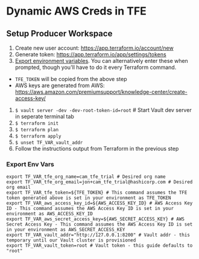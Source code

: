# Dynamic AWS Creds in TFE

## Setup Producer Workspace

1. Create new user account: https://app.terraform.io/account/new
1. Generate token: https://app.terraform.io/app/settings/tokens
1. [Export environment variables](#export-env-vars). You can alternatively enter these when prompted, though you'll have to do it every Terraform command.
  - `TFE_TOKEN` will be copied from the above step
  - AWS keys are generated from AWS: https://aws.amazon.com/premiumsupport/knowledge-center/create-access-key/
1. `$ vault server -dev -dev-root-token-id=root` # Start Vault dev server in seperate terminal tab
1. `$ terraform init`
1. `$ terraform plan`
1. `$ terraform apply`
1. `$ unset TF_VAR_vault_addr`
1. Follow the instructions output from Terraform in the previous step

### Export Env Vars

```
export TF_VAR_tfe_org_name=cam_tfe_trial # Desired org name
export TF_VAR_tfe_org_email=jon+cam_tfe_trial@hashicorp.com # Desired org email
export TF_VAR_tfe_token=${TFE_TOKEN} # This command assumes the TFE token generated above is set in your environment as TFE_TOKEN
export TF_VAR_aws_access_key_id=${AWS_ACCESS_KEY_ID} # AWS Access Key ID - This command assumes the AWS Access Key ID is set in your environment as AWS_ACCESS_KEY_ID
export TF_VAR_aws_secret_access_key=${AWS_SECRET_ACCESS_KEY} # AWS Secret Access Key - This command assumes the AWS Access Key ID is set in your environment as AWS_SECRET_ACCESS_KEY
export TF_VAR_vault_addr="http://127.0.0.1:8200" # Vault addr - this temporary until our Vault cluster is provisioned
export TF_VAR_vault_token=root # Vault token - this guide defaults to "root"
```
